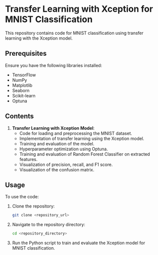 # Transfer Learning with Xception for MNIST Classification

This repository contains code for MNIST classification using transfer learning with the Xception model.

## Prerequisites

Ensure you have the following libraries installed:
- TensorFlow
- NumPy
- Matplotlib
- Seaborn
- Scikit-learn
- Optuna

## Contents

1. **Transfer Learning with Xception Model**:
    - Code for loading and preprocessing the MNIST dataset.
    - Implementation of transfer learning using the Xception model.
    - Training and evaluation of the model.
    - Hyperparameter optimization using Optuna.
    - Training and evaluation of Random Forest Classifier on extracted features.
    - Visualization of precision, recall, and F1 score.
    - Visualization of the confusion matrix.

## Usage

To use the code:

1. Clone the repository:

    ```bash
    git clone <repository_url>
    ```

2. Navigate to the repository directory:

    ```bash
    cd <repository_directory>
    ```

3. Run the Python script to train and evaluate the Xception model for MNIST classification.


